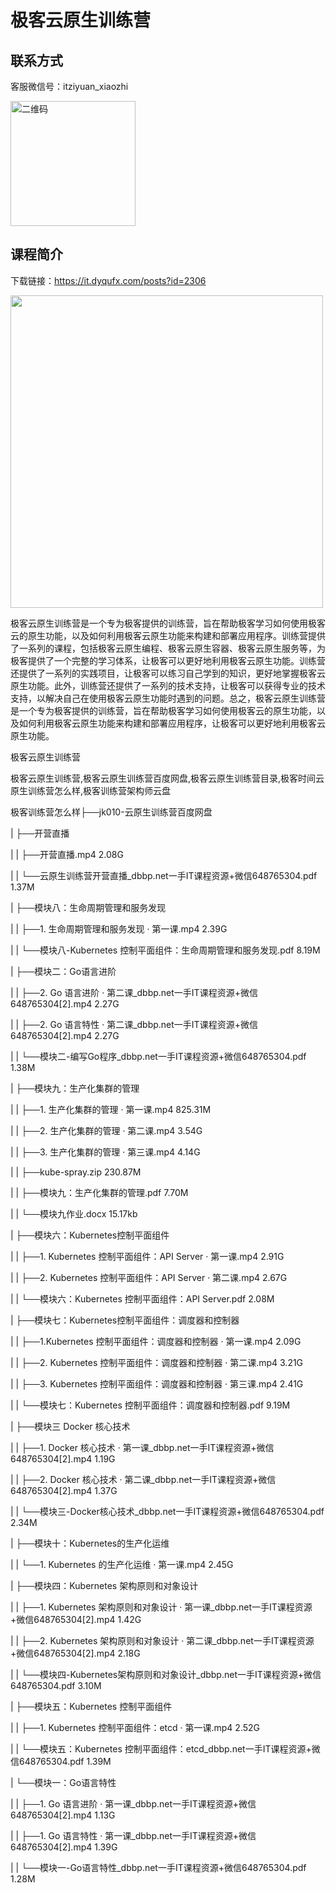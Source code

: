# 极客云原生训练营

## 联系方式

客服微信号：itziyuan_xiaozhi

<img src="https://ziyuanyun.oss-cn-guangzhou.aliyuncs.com/common/20240614073449/666b82192834a.jpg" width="200" height="200" alt="二维码">

## 课程简介

下载链接：https://it.dyqufx.com/posts?id=2306

<img src="https://ziyuanyun.oss-cn-guangzhou.aliyuncs.com/yun/20240515183814/6644909602986.jpg" width="500" alt="">

  极客云原生训练营是一个专为极客提供的训练营，旨在帮助极客学习如何使用极客云的原生功能，以及如何利用极客云原生功能来构建和部署应用程序。训练营提供了一系列的课程，包括极客云原生编程、极客云原生容器、极客云原生服务等，为极客提供了一个完整的学习体系，让极客可以更好地利用极客云原生功能。训练营还提供了一系列的实践项目，让极客可以练习自己学到的知识，更好地掌握极客云原生功能。此外，训练营还提供了一系列的技术支持，让极客可以获得专业的技术支持，以解决自己在使用极客云原生功能时遇到的问题。总之，极客云原生训练营是一个专为极客提供的训练营，旨在帮助极客学习如何使用极客云的原生功能，以及如何利用极客云原生功能来构建和部署应用程序，让极客可以更好地利用极客云原生功能。

 极客云原生训练营



 极客云原生训练营,极客云原生训练营百度网盘,极客云原生训练营目录,极客时间云原生训练营怎么样,极客训练营架构师云盘

 极客训练营怎么样├──jk010-云原生训练营百度网盘

 | ├──开营直播

 | | ├──开营直播.mp4 2.08G

 | | └──云原生训练营开营直播_dbbp.net一手IT课程资源+微信648765304.pdf 1.37M

 | ├──模块八：生命周期管理和服务发现

 | | ├──1. 生命周期管理和服务发现 · 第一课.mp4 2.39G

 | | └──模块八-Kubernetes 控制平面组件：生命周期管理和服务发现.pdf 8.19M

 | ├──模块二：Go语言进阶

 | | ├──2. Go 语言进阶 · 第二课_dbbp.net一手IT课程资源+微信648765304[2].mp4 2.27G

 | | ├──2. Go 语言特性 · 第二课_dbbp.net一手IT课程资源+微信648765304[2].mp4 2.27G

 | | └──模块二-编写Go程序_dbbp.net一手IT课程资源+微信648765304.pdf 1.38M

 | ├──模块九：生产化集群的管理

 | | ├──1. 生产化集群的管理 · 第一课.mp4 825.31M

 | | ├──2. 生产化集群的管理 · 第二课.mp4 3.54G

 | | ├──3. 生产化集群的管理 · 第三课.mp4 4.14G

 | | ├──kube-spray.zip 230.87M

 | | ├──模块九：生产化集群的管理.pdf 7.70M

 | | └──模块九作业.docx 15.17kb

 | ├──模块六：Kubernetes控制平面组件

 | | ├──1. Kubernetes 控制平面组件：API Server · 第一课.mp4 2.91G

 | | ├──2. Kubernetes 控制平面组件：API Server · 第二课.mp4 2.67G

 | | └──模块六：Kubernetes 控制平面组件：API Server.pdf 2.08M

 | ├──模块七：Kubernetes控制平面组件：调度器和控制器

 | | ├──1.Kubernetes 控制平面组件：调度器和控制器 · 第一课.mp4 2.09G

 | | ├──2. Kubernetes 控制平面组件：调度器和控制器 · 第二课.mp4 3.21G

 | | ├──3. Kubernetes 控制平面组件：调度器和控制器 · 第三课.mp4 2.41G

 | | └──模块七：Kubernetes 控制平面组件：调度器和控制器.pdf 9.19M

 | ├──模块三 Docker 核心技术

 | | ├──1. Docker 核心技术 · 第一课_dbbp.net一手IT课程资源+微信648765304[2].mp4 1.19G

 | | ├──2. Docker 核心技术 · 第二课_dbbp.net一手IT课程资源+微信648765304[2].mp4 1.37G

 | | └──模块三-Docker核心技术_dbbp.net一手IT课程资源+微信648765304.pdf 2.34M

 | ├──模块十：Kubernetes的生产化运维

 | | └──1. Kubernetes 的生产化运维 · 第一课.mp4 2.45G

 | ├──模块四：Kubernetes 架构原则和对象设计

 | | ├──1. Kubernetes 架构原则和对象设计 · 第一课_dbbp.net一手IT课程资源+微信648765304[2].mp4 1.42G

 | | ├──2. Kubernetes 架构原则和对象设计 · 第二课_dbbp.net一手IT课程资源+微信648765304[2].mp4 2.18G

 | | └──模块四-Kubernetes架构原则和对象设计_dbbp.net一手IT课程资源+微信648765304.pdf 3.10M

 | ├──模块五：Kubernetes 控制平面组件

 | | ├──1. Kubernetes 控制平面组件：etcd · 第一课.mp4 2.52G

 | | └──模块五：Kubernetes 控制平面组件：etcd_dbbp.net一手IT课程资源+微信648765304.pdf 1.39M

 | └──模块一：Go语言特性

 | | ├──1. Go 语言进阶 · 第一课_dbbp.net一手IT课程资源+微信648765304[2].mp4 1.13G

 | | ├──1. Go 语言特性 · 第一课_dbbp.net一手IT课程资源+微信648765304[2].mp4 1.39G

 | | └──模块一-Go语言特性_dbbp.net一手IT课程资源+微信648765304.pdf 1.28M

  